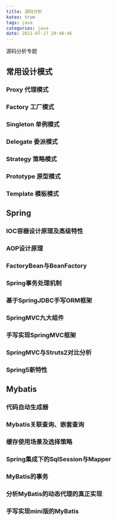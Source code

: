 ```yaml
---
title: 源码分析
katex: true
tags: java
categories: java
date: 2021-07-17 20:48:46
---
```


源码分析专题

## 常用设计模式

### Proxy 代理模式

### Factory 工厂模式

### Singleton 单例模式

### Delegate 委派模式

### Strategy 策略模式

### Prototype 原型模式

### Template 模板模式

## Spring

### IOC容器设计原理及高级特性

### AOP设计原理

### FactoryBean与BeanFactory

### Spring事务处理机制

### 基于SpringJDBC手写ORM框架

### SpringMVC九大组件

### 手写实现SpringMVC框架

### SpringMVC与Struts2对比分析

### Spring5新特性

## Mybatis

### 代码自动生成器

### Mybatis关联查询、嵌套查询

### 缓存使用场景及选择策略

### Spring集成下的SqlSession与Mapper

### MyBatis的事务

### 分析MyBatis的动态代理的真正实现

### 手写实现mini版的MyBatis
